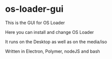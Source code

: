 # os-loader-gui
This is the GUI for OS Loader

Here you can install and change OS Loader

It runs on the Desktop as well as on the media/iso

Written in Electron, Polymer, nodeJS and bash
